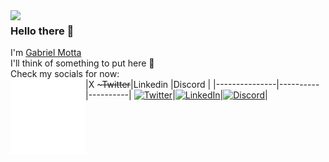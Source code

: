 <img src="https://avatars.githubusercontent.com/u/29769845" width="120px" align="left"/>

### Hello there 👋
I'm [Gabriel Motta][homepage]
<br/>
I'll think of something to put here 🤔
<br/>
Check my socials for now:
<br/>
<a href="#"><img src="space-120px.png" width="120px" align="left"/></a>
|X \~~~Twitter~~|Linkedin  |Discord   |
|---------------|----------|----------|
[<img alt="Twitter" title="Twitter" height="48" width="96" src="https://cdn.simpleicons.org/x"/>][twitter]|[<img alt="LinkedIn" title="LinkedIn" height="48" width="64" src="https://cdn.simpleicons.org/linkedin"/>][linked-in]|[<img alt="Discord" title="Discord" height="48" width="64" src="https://cdn.simpleicons.org/discord"/>][discord]|

[homepage]: https://gabrielmotta.dev
[twitter]: https://twitter.com/gabrielmottadev
[github]: https://github.com/GabrielMottaDev
[linked-in]: https://www.linkedin.com/in/gabrielmottadev
[discord]: https://discord.com/users/gabrielmottadev/

<!--
**GabrielMottaDev/GabrielMottaDev** is a ✨ _special_ ✨ repository because its `README.md` (this file) appears on your GitHub profile.

Here are some ideas to get you started:

- 🔭 I’m currently working on ...
- 🌱 I’m currently learning ...
- 👯 I’m looking to collaborate on ...
- 🤔 I’m looking for help with ...
- 💬 Ask me about ...
- 📫 How to reach me: ...
- 😄 Pronouns: ...
- ⚡ Fun fact: ...
-->
